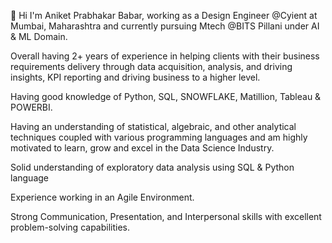 👋 Hi I'm Aniket Prabhakar Babar, working as a Design Engineer @Cyient at Mumbai, Maharashtra and currently pursuing Mtech @BITS Pillani under AI & ML Domain.

Overall having 2+ years of experience in helping clients with their business requirements delivery through data acquisition, analysis, and driving insights, KPI reporting and driving business to a higher level.

Having good knowledge of Python, SQL, SNOWFLAKE, Matillion, Tableau & POWERBI.

Having an understanding of statistical, algebraic, and other analytical techniques coupled with various programming languages and am highly motivated to learn, grow and excel in the Data Science Industry.

Solid understanding of exploratory data analysis using SQL & Python language

Experience working in an Agile Environment.

Strong Communication, Presentation, and Interpersonal skills with excellent problem-solving capabilities.
